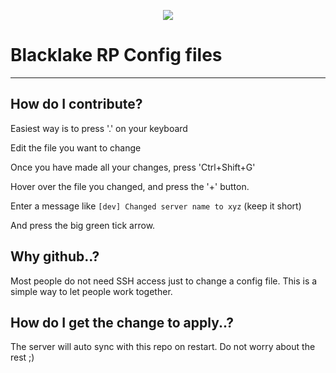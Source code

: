 <p align="center"><img src="https://c.tenor.com/knw-TYbAvrMAAAAC/jinx-jinx-cat.gif"/></p>

# Blacklake RP Config files

---

## How do I contribute?
Easiest way is to press '.' on your keyboard

Edit the file you want to change

Once you have made all your changes, press 'Ctrl+Shift+G'

Hover over the file you changed, and press the '+' button.

Enter a message like `[dev] Changed server name to xyz` (keep it short)

And press the big green tick arrow.

## Why github..?
Most people do not need SSH access just to change a config file. This is a simple way to let people work together.

## How do I get the change to apply..?
The server will auto sync with this repo on restart. Do not worry about the rest ;)


